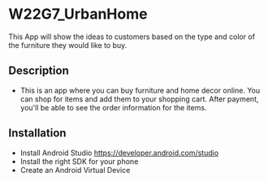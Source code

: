 # W22G7_UrbanHome
This App will show the ideas to customers based on the type and color of the furniture they would like to buy.

## Description ##
* This is an app where you can buy furniture and home decor online. You can shop for items and add them to your shopping cart. After payment, you'll be able to see the order information for the items.

## Installation ##
* Install Android Studio
https://developer.android.com/studio
* Install the right SDK for your phone
* Create an Android Virtual Device
